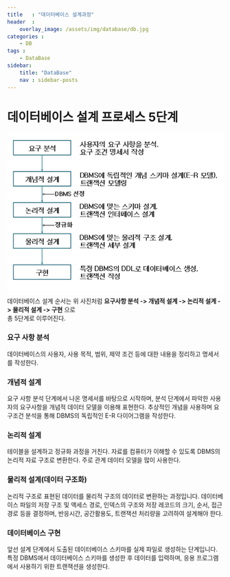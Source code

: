 ```yaml
---
title   : "데이터베이스 설계과정"
header  :
    overlay_image: /assets/img/database/db.jpg
categories : 
    - DB
tags : 
    - DataBase
sidebar:
    title: "DataBase"
    nav : sidebar-posts
---
```



# 데이터베이스 설계 프로세스 5단계  

![Design](/assets/img/database/db_design.png)  
데이터베이스 설계 순서는 위 사진처럼 __요구사항 분석 -> 개념적 설계 -> 논리적 설계 -> 물리적 설계 -> 구현__ 으로   
총 5단계로 이루어진다.    


### 요구 사항 분석  
데이터베이스의 사용자, 사용 목적, 범위, 제약 조건 등에 대한 내용을 정리하고 명세서를 작성한다.  


### 개념적 설계
요구 사항 분석 단계에서 나온 명세서를 바탕으로 시작하며, 분석 단계에서 파악한 사용자의 요구사항을 개념적 데이터 모델을 이용해 표현한다. 추상적인 개념을 사용하며 요구조건 분석을 통해 DBMS의 독립적인 E-R 다이어그램을 작성한다.  


### 논리적 설계   
테이블을 설계하고 정규화 과정을 거친다. 자료를 컴퓨터가 이해할 수 있도록 DBMS의 논리적 자료 구조로 변환한다. 주로 관계 데이터 모델을 많이 사용한다. 


### 물리적 설계(데이터 구조화)  
논리적 구조로 표현된 데이터를 물리적 구조의 데이터로 변환하는 과정입니다. 데이터베이스 파일의 저장 구조 및 액세스 경로, 인덱스의 구조와 저장 레코드의 크기, 순서, 접근 경로 등을 결정하며, 반응시간, 공간활용도, 트랜잭션 처리량을 고려하여 설계해야 한다.


### 데이터베이스 구현  
앞선 설계 단계에서 도출된 데이터베이스 스키마를 실제 파일로 생성하는 단계입니다. 특정 DBMS에서 데이터베이스 스키마를 생성한 후 데이터를 입력하며, 응용 프로그램에서 사용하기 위한 트랜잭션을 생성한다.
